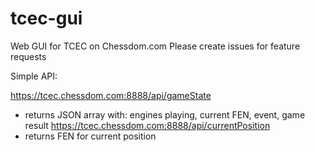 # tcec-gui
Web GUI for TCEC on Chessdom.com
Please create issues for feature requests

Simple API:

https://tcec.chessdom.com:8888/api/gameState
- returns JSON array with: engines playing, current FEN, event, game result
https://tcec.chessdom.com:8888/api/currentPosition
- returns FEN for current position
